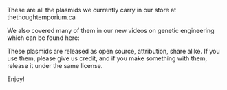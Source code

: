 These are all the plasmids we currently carry in our store at thethoughtemporium.ca

We also covered many of them in our new videos on genetic engineering which can be found here:

These plasmids are released as open source, attribution, share alike. If you use them, please give us credit, and if you make something with them, release it under the same license. 

Enjoy!
